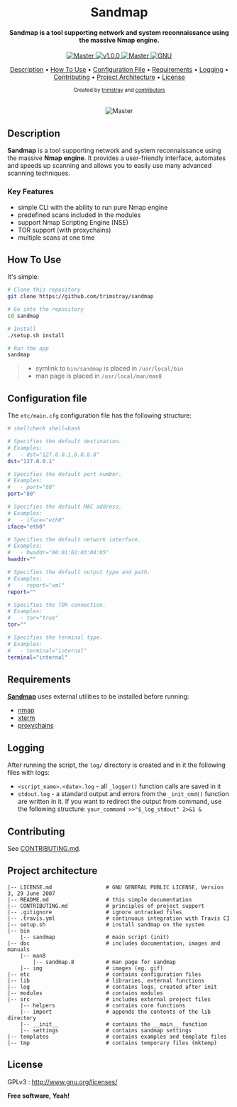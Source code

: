 <h1 align="center">Sandmap</h1>

<h4 align="center">Sandmap is a tool supporting network and system reconnaissance using the massive Nmap engine.</h4>

<p align="center">
  <a href="https://img.shields.io/badge/Branch-master-green.svg">
    <img src="https://img.shields.io/badge/Branch-master-green.svg"
        alt="Master">
  </a>
  <a href="https://img.shields.io/badge/Version-v1.0.0-lightgrey.svg">
    <img src="https://img.shields.io/badge/Version-v1.0.0-lightgrey.svg"
        alt="v1.0.0">
  </a>
  <a href="https://travis-ci.org/profile/sandmap">
    <img src="https://travis-ci.org/profile/sandmap.svg?branch=master"
        alt="Master">
  <a href="http://www.gnu.org/licenses/">
    <img src="https://img.shields.io/badge/license-GNU-blue.svg"
        alt="GNU">
  </a>
</p>

<p align="center">
   <a href="#description">Description</a>
 • <a href="#how-to-use">How To Use</a>
 • <a href="#configuration-file">Configuration File</a>
 • <a href="#requirements">Requirements</a>
 • <a href="#logging">Logging</a>
 • <a href="#contributing">Contributing</a>
 • <a href="#project-architecture">Project Architecture</a>
 • <a href="#license">License</a>
</p>

<div align="center">
  <sub>Created by
  <a href="https://twitter.com/trimstray">trimstray</a> and
  <a href="https://github.com/trimstray/sandmap/graphs/contributors">
    contributors
  </a>
</div>

<br>

<p align="center">
    <img src="https://i.imgur.com/4tyDmK9.gif"
        alt="Master">
</p>

## Description

**Sandmap** is a tool supporting network and system reconnaissance using the massive **Nmap engine**. It provides a user-friendly interface, automates and speeds up scanning and allows you to easily use many advanced scanning techniques.

### Key Features

- simple CLI with the ability to run pure Nmap engine
- predefined scans included in the modules
- support Nmap Scripting Engine (NSE)
- TOR support (with proxychains)
- multiple scans at one time

## How To Use

It's simple:

```bash
# Clone this repository
git clone https://github.com/trimstray/sandmap

# Go into the repository
cd sandmap

# Install
./setup.sh install

# Run the app
sandmap
```

> * symlink to `bin/sandmap` is placed in `/usr/local/bin`
> * man page is placed in `/usr/local/man/man8`

## Configuration file

The `etc/main.cfg` configuration file has the following structure:

```bash
# shellcheck shell=bash

# Specifies the default destination.
# Examples:
#   - dst="127.0.0.1,8.8.8.8"
dst="127.0.0.1"

# Specifies the default port number.
# Examples:
#   - port="80"
port="80"

# Specifies the default MAC address.
# Examples:
#   - iface="eth0"
iface="eth0"

# Specifies the default network interface.
# Examples:
#   - hwaddr="00:01:02:03:04:05"
hwaddr=""

# Specifies the default output type and path.
# Examples:
#   - report="xml"
report=""

# Specifies the TOR connection.
# Examples:
#   - tor="true"
tor=""

# Specifies the terminal type.
# Examples:
#   - terminal="internal"
terminal="internal"
```

## Requirements

**<u>Sandmap</u>** uses external utilities to be installed before running:

- [nmap](https://nmap.org/)
- [xterm](https://invisible-island.net/xterm/)
- [proxychains](http://proxychains.sourceforge.net/)

## Logging

After running the script, the `log/` directory is created and in it the following files with logs:

* `<script_name>.<date>.log` - all `_logger()` function calls are saved in it
* `stdout.log` - a standard output and errors from the `_init_cmd()` function are written in it. If you want to redirect the output from command, use the following structure: `your_command >>"$_log_stdout" 2>&1 &`

## Contributing

See [CONTRIBUTING.md](CONTRIBUTING.md).

## Project architecture

    |-- LICENSE.md                 # GNU GENERAL PUBLIC LICENSE, Version 3, 29 June 2007
    |-- README.md                  # this simple documentation
    |-- CONTRIBUTING.md            # principles of project support
    |-- .gitignore                 # ignore untracked files
    |-- .travis.yml                # continuous integration with Travis CI
    |-- setup.sh                   # install sandmap on the system
    |-- bin
        |-- sandmap                # main script (init)
    |-- doc                        # includes documentation, images and manuals
        |-- man8
            |-- sandmap.8          # man page for sandmap
        |-- img                    # images (eg. gif)
    |-- etc                        # contains configuration files
    |-- lib                        # libraries, external functions
    |-- log                        # contains logs, created after init
    |-- modules                    # contains modules
    |-- src                        # includes external project files
        |-- helpers                # contains core functions
        |-- import                 # appends the contents of the lib directory
        |-- __init__               # contains the __main__ function
        |-- settings               # contains sandmap settings
    |-- templates                  # contains examples and template files
    |-- tmp                        # contains temporary files (mktemp)

## License

GPLv3 : <http://www.gnu.org/licenses/>

**Free software, Yeah!**
